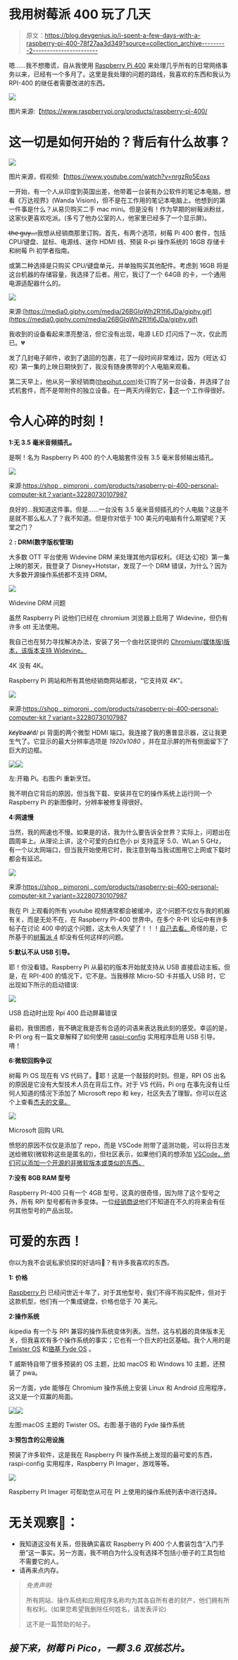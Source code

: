 # 我用树莓派 400 玩了几天

> 原文：<https://blog.devgenius.io/i-spent-a-few-days-with-a-raspberry-pi-400-78f27aa3d349?source=collection_archive---------2----------------------->

嗯……我不想撒谎，自从我使用 [Raspberry Pi 400](https://www.raspberrypi.org/products/raspberry-pi-400/) 来处理几乎所有的日常网络事务以来，已经有一个多月了。这里是我处理的问题的路线，我喜欢的东西和我认为 RPI-400 的继任者需要改进的东西。

![](img/33687f028c8ebc10b596f10740edc49a.png)

图片来源:【https://www.raspberrypi.org/products/raspberry-pi-400/ 

# 这一切是如何开始的？背后有什么故事？

![](img/6baf2e95a9b4763fc6b2d24ffd1bedda.png)

图片来源，假视频:【https://www.youtube.com/watch?v=nrgzRo5Eoxs 

一开始，有一个人从印度到英国出差，他带着一台装有办公软件的笔记本电脑，想看《万达视界》(Wanda Vision)，但不是在工作用的笔记本电脑上。他想到的第一件事是什么？从易贝购买二手 mac mini。但是没有！作为早期的树莓派粉丝，这家伙更喜欢吃派。(多亏了他办公室的人，他家里已经多了一个显示屏)。

t̶h̶e̶ ̶g̶u̶y̶.̶.̶.̶:我想从经销商那里订购。首先，有两个选项，树莓 Pi 400 套件，包括 CPU/键盘、鼠标、电源线、迷你 HDMI 线、预装 R-pi 操作系统的 16GB 存储卡和树莓 Pi 初学者指南。

或第二种选择是只购买 CPU/键盘单元，并单独购买其他配件。考虑到 16GB 将是这台机器的存储容量，我选择了后者。用它，我订了一个 64GB 的卡，一个通用电源适配器什么的。

![](img/7f585dfcefb2896024bfd3311b2130b7.png)

来源:[https://media0.giphy.com/media/26BGIqWh2R1fi6JDa/giphy.gif](https://media0.giphy.com/media/26BGIqWh2R1fi6JDa/giphy.gif)

我收到的设备看起来漂亮整洁，但它没有出现，电源 LED 灯闪烁了一次，仅此而已。💔

发了几封电子邮件，收到了退回的包裹，花了一段时间非常难过，因为《旺达·幻视》第一集的上映日期快到了，我没有随身携带的个人电脑来观看。

第二天早上，他从另一家经销商([thepihut.com](https://thepihut.com/))处订购了另一台设备，并选择了台式机套件，而不是带附件的独立设备。在一两天内得到它，🥁这一个工作得很好。

# 令人心碎的时刻！

**1:无 3.5 毫米音频插孔。**

是啊！名为 Raspberry Pi 400 的个人电脑套件没有 3.5 毫米音频输出插孔。

![](img/68405a1b076484a0355b624a57b8136d.png)

来源:[https://shop . pimoroni . com/products/raspberry-pi-400-personal-computer-kit？variant=32280730107987](https://shop.pimoroni.com/products/raspberry-pi-400-personal-computer-kit?variant=32280730107987)

良好的...我知道这件事。但是……一台没有 3.5 毫米音频插孔的个人电脑？这是不是就不那么私人了？我不知道。但是你对低于 100 美元的电脑有什么期望呢？天堂之门？

2 **: DRM(数字版权管理)**

大多数 OTT 平台使用 Widevine DRM 来处理其他内容权利。《旺达·幻视》第一集上映的那天，我登录了 Disney+Hotstar，发现了一个 DRM 错误，为什么？因为大多数开源操作系统都不支持 DRM。

![](img/129de40544bd9058c0bbdba67de7aa94.png)

Widevine DRM 问题

虽然 Raspberry Pi 说他们已经在 chromium 浏览器上启用了 Widevine，但仍有许多 ott 无法使用。

我自己也在努力寻找解决办法，安装了另一个由社区提供的 [Chromium(媒体版)版本，该版本支持 Widevine。](https://thepi.io/how-to-watch-netflix-on-the-raspberry-pi/)

4K 没有 4K。

Raspberry Pi 网站和所有其他经销商网站都说，“它支持双 4K”。

![](img/94a3a87c44dd4825b5ceca200bbe4fd8.png)

来源:[https://shop . pimoroni . com/products/raspberry-pi-400-personal-computer-kit？variant=32280730107987](https://shop.pimoroni.com/products/raspberry-pi-400-personal-computer-kit?variant=32280730107987)

k̸e̸y̸b̸o̸a̸r̸d̸/ pi 背面的两个微型 HDMI 端口。我连接了我的惠普显示器，这让我更生气了。它显示的最大分辨率选项是 *1920x1080* ，并在显示屏的所有侧面留下了巨大的边框。

![](img/9e0e8718e409fedd485da48316bf4df4.png)![](img/eb20fd7eb1edf020ee82520ddba6a727.png)

左:开箱 Pi。右图:Pi 重新烹饪。

我不明白它背后的原因，但当我下载、安装并在它的操作系统上运行同一个 Raspberry Pi 的新图像时，分辨率被修复得很好。

**4:网速慢**

当然，我的网速也不慢。如果是的话，我为什么要告诉全世界？实际上，问题出在圆周率上。从理论上讲，这个可爱的白红色小 pi 支持蓝牙 5.0、WLan 5 GHz，有一个以太网端口，但当我开始使用它时，我注意到每当我试图用它上网或下载时都会有延迟。

![](img/4259ea5574b9d7be54087614d8cbf81d.png)

来源:[https://shop . pimoroni . com/products/raspberry-pi-400-personal-computer-kit？variant=32280730107987](https://shop.pimoroni.com/products/raspberry-pi-400-personal-computer-kit?variant=32280730107987)

我在 PI 上观看的所有 youtube 视频通常都会被缓冲，这个问题不仅仅与我的机器有关，而是无处不在，在 Raspberry PI-400 世界中。在多个 R-PI 论坛中有许多帖子在讨论 400 中的这个问题，这太令人失望了！！！[自己去看。](https://www.raspberrypi.org/forums/viewtopic.php?p=1799075)奇怪的是，它所基于的[树莓派 4](https://thepihut.com/products/raspberry-pi-4-model-b) 却没有任何这样的问题。

**5:默认不从 USB 引导。**

耶！你没看错。Raspberry Pi 从最初的版本开始就支持从 USB 直接启动主板。但是，在 RPI-400 的情况下，它不是。当我移除 Micro-SD 卡并插入 USB 时，它出现如下所示的启动错误:

![](img/a084b692a1e7a0f4e912dce597fe6a16.png)

USB 启动时出现 Rpi 400 启动屏幕错误

最初，我很困惑，我不确定我是否有合适的词语来表达我此刻的感受。幸运的是，R-PI org 有一篇文章解释了如何使用 [raspi-config](https://www.raspberrypi.org/documentation/hardware/raspberrypi/bootmodes/msd.md) 实用程序启用 USB 引导。唷！

**6:微软回购争议**

树莓 Pi OS 现在有 VS 代码了。🥁耶！这是一个敲鼓的时刻。但是，RPI OS 出名的原因是它没有大型技术人员在背后工作。对于 VS 代码，Pi org 在事先没有让任何人知道的情况下添加了 Microsoft repo 和 key，社区失去了理智。你可以在这个上查看[杰夫的文章。](https://www.jeffgeerling.com/blog/2021/microsoft-repo-and-key-are-automatically-added-raspberry-pis)

![](img/bc717346ced518d221d7c845630d0abc.png)

Microsoft 回购 URL

愤怒的原因不仅仅是添加了 repo，而是 VSCode 附带了遥测功能，可以将日志发送给微软(微软称这些是匿名的)，但社区表示，如果他们真的想添加 [VSCode，他们可以添加一个开源的非微软版本或类似的东西。](https://vscodium.com/)

**7:没有 8GB RAM 型号**

Raspberry PI-400 只有一个 4GB 型号，这真的很奇怪，因为除了这个型号之外，所有 RPI 型号都有许多变体。一位[经销商说](https://support.thepihut.com/hc/en-us/articles/360015199178-Can-I-buy-an-8GB-Raspberry-Pi-400-)他们不知道在不久的将来会有任何其他型号的产品出现。

# **可爱的东西！**

你以为我不会说私家侦探的好话吗🥧？有许多我喜欢的东西。

**1:** **价格**

[Raspberry Pi](https://www.raspberrypi.org/) 已经问世近十年了，对于其他型号，我们不得不购买配件，但对于这款机型，他们有一个集成键盘，价格也低于 70 美元。

**2:操作系统**

ikipedia 有一个与 RPI 兼容的操作系统变体列表。当然，这与机器的具体版本无关，但我喜欢有多个操作系统的事实；它也有一个巨大的社区基础。我个人用的是 [Twister OS](https://twisteros.com/) 和[铬基 Fyde OS](https://fydeos.com/) 。

T 威斯特自带了很多预装的 OS 主题，比如 macOS 和 Windows 10 主题，还预装了 pwa。

另一方面，yde 能够在 Chromium 操作系统上安装 Linux 和 Android 应用程序，这又是一个双赢的局面。

![](img/6c30273183b8c4d001da4ce19ebf745b.png)![](img/884b6f6574ab22ba601f7a1aa43650f3.png)

左图:macOS 主题的 Twister OS。右图:基于铬的 Fyde 操作系统

**3:预包含的公用设施**

预装了许多软件，这是我在 Raspberry PI 操作系统上发现的最可爱的东西，raspi-config 实用程序，Raspberry Pi Imager，游戏等等。

![](img/a1250495b8c323257b97f2e88db63367.png)

Raspberry PI Imager 可帮助您从可在 PI 上使用的操作系统列表中进行选择。

# 无关观察📃：

*   我知道这没有关系，但我确实喜欢 Raspberry Pi 400 个人套装包含“入门手册”这一事实。另一方面，我不明白为什么没有选择不包括小册子的工具包给不需要它的人。
*   请再来点内存。

> *免责声明:*
> 
> 所有网站、操作系统和应用程序名称均为其各自所有者的财产，他们拥有所有权利。(如果您希望我删除任何姓名，请发表评论)
> 
> 这不是一篇赞助的帖子。

## ***接下来，树莓 Pi Pico，一颗 3.6 双核芯片。***